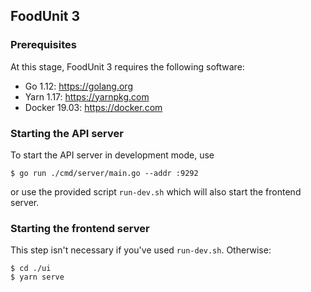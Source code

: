 ## FoodUnit 3

### Prerequisites

At this stage, FoodUnit 3 requires the following software:
* Go 1.12: https://golang.org
* Yarn 1.17: https://yarnpkg.com
* Docker 19.03: https://docker.com

### Starting the API server

To start the API server in development mode, use

```shell script
$ go run ./cmd/server/main.go --addr :9292
```

or use the provided script `run-dev.sh` which will also start the frontend server.

### Starting the frontend server

This step isn't necessary if you've used `run-dev.sh`. Otherwise:

```shell script
$ cd ./ui
$ yarn serve
```
